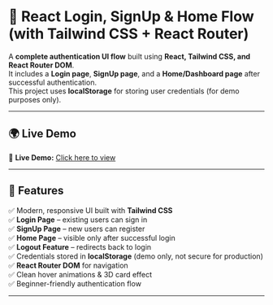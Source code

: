 # 🔐 React Login, SignUp & Home Flow (with Tailwind CSS + React Router)

A **complete authentication UI flow** built using **React, Tailwind CSS, and React Router DOM**.  
It includes a **Login page**, **SignUp page**, and a **Home/Dashboard page** after successful authentication.  
This project uses **localStorage** for storing user credentials (for demo purposes only).

---

## 🌍 Live Demo

🔗 **Live Demo:** [Click here to view](https://react-delta-amber.vercel.app/)

---

## 🚀 Features

✅ Modern, responsive UI built with **Tailwind CSS**  
✅ **Login Page** – existing users can sign in  
✅ **SignUp Page** – new users can register  
✅ **Home Page** – visible only after successful login  
✅ **Logout Feature** – redirects back to login  
✅ Credentials stored in **localStorage** (demo only, not secure for production)  
✅ **React Router DOM** for navigation  
✅ Clean hover animations & 3D card effect  
✅ Beginner-friendly authentication flow  

---


